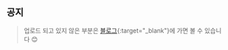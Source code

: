 ## 공지
> 업로드 되고 있지 않은 부분은 [블로그](https://praybe.tistory.com/category/%EA%B8%B0%EC%88%A0%EB%A9%B4%EC%A0%91%EC%A4%80%EB%B9%84){:target="_blank"}에 가면 볼 수 있습니다 😊

